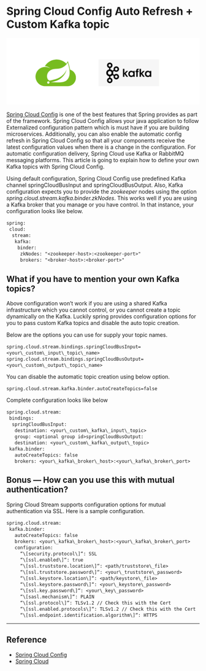 # Spring Cloud Config Auto Refresh + Custom Kafka topic


<img class="cp t u fz ak" src="/images/posts/spring-kafka/spring-kafka.png" role="presentation"/>

[Spring Cloud Config](https://cloud.spring.io/spring-cloud-config/) is one of the best features that Spring provides as part of the framework. Spring Cloud Config allows your java application to follow Externalized configuration pattern which is must have if you are building microservices. Additionally, you can also enable the automatic config refresh in Spring Cloud Config so that all your components receive the latest configuration values when there is a change in the configuration. For automatic configuration delivery, Spring Cloud use Kafka or RabbitMQ messaging platforms. This article is going to explain how to define your own Kafka topics with Spring Cloud Config.

Using default configuration, Spring Cloud Config use predefined Kafka channel springCloudBusInput and springCloudBusOutput. Also, Kafka configuration expects you to provide the _zookeeper_ nodes using the option _spring.cloud.stream.kafka.binder.zkNodes_. This works well if you are using a Kafka broker that you manage or you have control. In that instance, your configuration looks like below.

```
spring:
 cloud:
  stream:
   kafka:
    binder:
     zkNodes: "<zookeeper-host>:<zookeeper-port>"
     brokers: "<broker-host>:<broker-port>"
```

What if you have to mention your own Kafka topics?
--------------------------------------------------

Above configuration won’t work if you are using a shared Kafka infrastructure which you cannot control, or you cannot create a topic dynamically on the Kafka. Luckily spring provides configuration options for you to pass custom Kafka topics and disable the auto topic creation.

Below are the options you can use for supply your topic names.

```
spring.cloud.stream.bindings.springCloudBusInput=<your\_custom\_input\_topic\_name>
spring.cloud.stream.bindings.springCloudBusOutput=<your\_custom\_output\_topic\_name>
```

You can disable the automatic topic creation using below option.

```
spring.cloud.stream.kafka.binder.autoCreateTopics=false
```

Complete configuration looks like below

```
spring.cloud.stream:
 bindings:
  springCloudBusInput:
   destination: <your\_custom\_kafka\_input\_topic>
   group: <optional group id>springCloudBusOutput:
   destination: <your\_custom\_kafka\_output\_topic>
 kafka.binder:
   autoCreateTopics: false
   brokers: <your\_kafka\_broker\_host>:<your\_kafka\_broker\_port>
```

Bonus — How can you use this with mutual authentication?
--------------------------------------------------------

Spring Cloud Stream supports configuration options for mutual authentication via SSL. Here is a sample configuration.

```
spring.cloud.stream:
 kafka.binder:
   autoCreateTopics: false
   brokers: <your\_kafka\_broker\_host>:<your\_kafka\_broker\_port>
   configuration:
     “\[security.protocol\]“: SSL
     “\[ssl.enabled\]“: true
     “\[ssl.truststore.location\]“: <path/truststore\_file>
     “\[ssl.truststore.password\]“: <your\_truststore\_password>
     “\[ssl.keystore.location\]“: <path/keystore\_file>
     “\[ssl.keystore.password\]“: <your\_keystore\_password>
     “\[ssl.key.password\]“: <your\_key\_password>
     “\[sasl.mechanism\]“: PLAIN
     “\[ssl.protocol\]“: TLSv1.2 // Check this with the Cert
     “\[ssl.enabled.protocols\]“: TLSv1.2 // Check this with the Cert
     “\[ssl.endpoint.identification.algorithm\]“: HTTPS
```

* * *

Reference
---------

* [Spring Cloud Config](https://cloud.spring.io/spring-cloud-config/)
* [Spring Cloud](https://spring.io/projects/spring-cloud)

